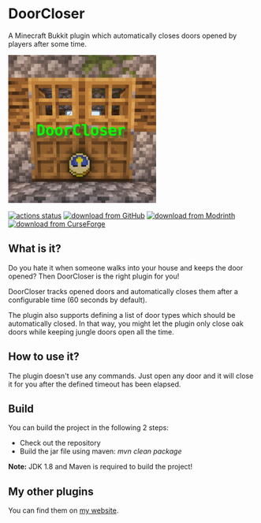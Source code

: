 # DoorCloser

A Minecraft Bukkit plugin which automatically closes doors opened by players after some time.

<img src="logo.png" alt="Logo" height="300"/>

[![actions status](https://github.com/Programie/DoorCloser/actions/workflows/build.yml/badge.svg)](https://github.com/Programie/DoorCloser/actions/workflows/build.yml)
[![download from GitHub](https://img.shields.io/badge/download-Releases-blue?logo=github)](https://github.com/Programie/DoorCloser/releases/latest)
[![download from Modrinth](https://img.shields.io/badge/download-Modrinth-blue?logo=modrinth)](https://modrinth.com/plugin/doorcloser)
[![download from CurseForge](https://img.shields.io/badge/download-CurseForge-blue?logo=curseforge)](https://www.curseforge.com/minecraft/bukkit-plugins/doorcloser)

## What is it?

Do you hate it when someone walks into your house and keeps the door opened? Then DoorCloser is the right plugin for you!

DoorCloser tracks opened doors and automatically closes them after a configurable time (60 seconds by default).

The plugin also supports defining a list of door types which should be automatically closed. In that way, you might let the plugin only close oak doors while keeping jungle doors open all the time.

## How to use it?

The plugin doesn't use any commands. Just open any door and it will close it for you after the defined timeout has been elapsed.

## Build

You can build the project in the following 2 steps:

 * Check out the repository
 * Build the jar file using maven: *mvn clean package*

**Note:** JDK 1.8 and Maven is required to build the project!

## My other plugins

You can find them on [my website](https://selfcoders.com/projects/minecraft-plugins).
